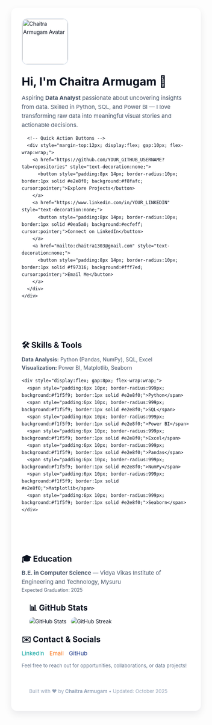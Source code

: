 <!-- GitHub Profile README — Professional Version for Chaitra Armugam -->
<div style="font-family:-apple-system,BlinkMacSystemFont,'Segoe UI',Roboto,Helvetica,Arial,sans-serif; line-height:1.6; color:#0b1220; max-width:900px; margin:20px auto; padding:28px; border-radius:16px; box-shadow:0 8px 20px rgba(11,18,32,0.08); background:#ffffff;">

  <!-- Header / Hero -->
  <div style="display:flex; gap:20px; align-items:center; flex-wrap:wrap;">
    <img src="https://avatars.githubusercontent.com/YOUR_GITHUB_USERNAME?s=200" alt="Chaitra Armugam Avatar" width="120" height="120" style="border-radius:16px; object-fit:cover; border:2px solid #e2e8f0;">
    <div>
      <h1 style="margin:0; font-size:30px;">Hi, I'm <strong>Chaitra Armugam</strong> 👋</h1>
      <p style="margin:8px 0 0 0; color:#475569; max-width:650px; font-size:15px;">
        Aspiring <strong>Data Analyst</strong> passionate about uncovering insights from data. Skilled in Python, SQL, and Power BI — I love transforming raw data into meaningful visual stories and actionable decisions.
      </p>

      <!-- Quick Action Buttons -->
      <div style="margin-top:12px; display:flex; gap:10px; flex-wrap:wrap;">
        <a href="https://github.com/YOUR_GITHUB_USERNAME?tab=repositories" style="text-decoration:none;">
          <button style="padding:8px 14px; border-radius:10px; border:1px solid #e2e8f0; background:#f8fafc; cursor:pointer;">Explore Projects</button>
        </a>
        <a href="https://www.linkedin.com/in/YOUR_LINKEDIN" style="text-decoration:none;">
          <button style="padding:8px 14px; border-radius:10px; border:1px solid #0ea5a0; background:#ecfeff; cursor:pointer;">Connect on LinkedIn</button>
        </a>
        <a href="mailto:chaitra1303@gmail.com" style="text-decoration:none;">
          <button style="padding:8px 14px; border-radius:10px; border:1px solid #f97316; background:#fff7ed; cursor:pointer;">Email Me</button>
        </a>
      </div>
    </div>
  </div>

  <hr style="border:none; border-top:1px solid #e2e8f0; margin:24px 0;">

  <!-- Skills Section -->
  <section>
    <h2 style="margin:0 0 10px 0;">🛠️ Skills & Tools</h2>
    <p style="margin:0 0 14px 0; color:#475569;">
      <strong>Data Analysis:</strong> Python (Pandas, NumPy), SQL, Excel <br>
      <strong>Visualization:</strong> Power BI, Matplotlib, Seaborn
    </p>

    <div style="display:flex; gap:8px; flex-wrap:wrap;">
      <span style="padding:6px 10px; border-radius:999px; background:#f1f5f9; border:1px solid #e2e8f0;">Python</span>
      <span style="padding:6px 10px; border-radius:999px; background:#f1f5f9; border:1px solid #e2e8f0;">SQL</span>
      <span style="padding:6px 10px; border-radius:999px; background:#f1f5f9; border:1px solid #e2e8f0;">Power BI</span>
      <span style="padding:6px 10px; border-radius:999px; background:#f1f5f9; border:1px solid #e2e8f0;">Excel</span>
      <span style="padding:6px 10px; border-radius:999px; background:#f1f5f9; border:1px solid #e2e8f0;">Pandas</span>
      <span style="padding:6px 10px; border-radius:999px; background:#f1f5f9; border:1px solid #e2e8f0;">NumPy</span>
      <span style="padding:6px 10px; border-radius:999px; background:#f1f5f9; border:1px solid #e2e8f0;">Matplotlib</span>
      <span style="padding:6px 10px; border-radius:999px; background:#f1f5f9; border:1px solid #e2e8f0;">Seaborn</span>
    </div>
  </section>

  <hr style="border:none; border-top:1px solid #e2e8f0; margin:24px 0;">

  <!-- Education -->
  <section>
    <h2 style="margin:0 0 8px 0;">🎓 Education</h2>
    <p style="margin:0; color:#475569; font-size:15px;">
      <strong>B.E. in Computer Science</strong> — Vidya Vikas Institute of Engineering and Technology, Mysuru <br>
      <small>Expected Graduation: 2025</small>
    </p>
  </section>

  <hr style="border:none; border-top:1px solid #e2e8f0; margin:24px 0;">

  <!-- GitHub Stats -->
  <section>
    <h2 style="margin:0 0 8px 0;">📊 GitHub Stats</h2>
    <div style="display:flex; flex-wrap:wrap; gap:12px; align-items:center;">
      <img src="https://github-readme-stats.vercel.app/api?username=YOUR_GITHUB_USERNAME&show_icons=true&theme=default&hide_border=true" alt="GitHub Stats" style="border-radius:12px; max-width:420px;">
      <img src="https://github-readme-streak-stats.herokuapp.com/?user=YOUR_GITHUB_USERNAME&theme=default&hide_border=true" alt="GitHub Streak" style="border-radius:12px; max-width:420px;">
    </div>
  </section>

  <hr style="border:none; border-top:1px solid #e2e8f0; margin:24px 0;">

  <!-- Contact Section -->
  <section>
    <h2 style="margin:0 0 8px 0;">✉️ Contact & Socials</h2>
    <div style="display:flex; gap:14px; flex-wrap:wrap; font-size:15px;">
      <a href="https://www.linkedin.com/in/YOUR_LINKEDIN" style="text-decoration:none; color:#0ea5a0;">LinkedIn</a>
      <a href="mailto:chaitra1303@gmail.com" style="text-decoration:none; color:#f97316;">Email</a>
      <a href="https://github.com/YOUR_GITHUB_USERNAME" style="text-decoration:none; color:#1e3a8a;">GitHub</a>
    </div>
    <p style="margin-top:10px; color:#64748b; font-size:13px;">
      Feel free to reach out for opportunities, collaborations, or data projects!
    </p>
  </section>

  <hr style="border:none; border-top:1px solid #e2e8f0; margin:24px 0;">

  <!-- Footer -->
  <p style="font-size:13px; color:#94a3b8; margin:0; text-align:center;">
    Built with ❤️ by <strong>Chaitra Armugam</strong> • Updated: October 2025
  </p>

</div>
